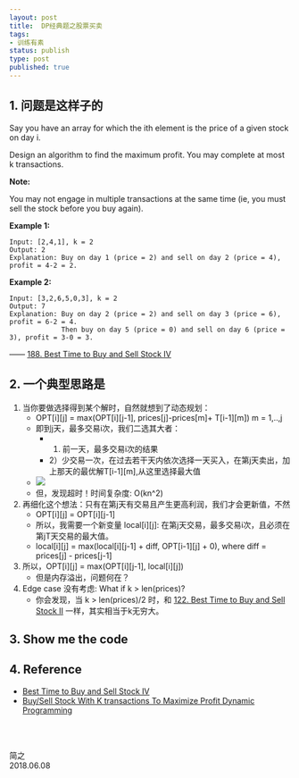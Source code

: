 ```yaml
--- 
layout: post
title:  DP经典题之股票买卖
tags: 
- 训练有素
status: publish
type: post
published: true
---
```


## 1. 问题是这样子的

Say you have an array for which the ith element is the price of a given stock on day i.

Design an algorithm to find the maximum profit. You may complete at most k transactions.

**Note:**

You may not engage in multiple transactions at the same time (ie, you must sell the stock before you buy again).

**Example 1:**

	Input: [2,4,1], k = 2
	Output: 2
	Explanation: Buy on day 1 (price = 2) and sell on day 2 (price = 4), profit = 4-2 = 2.

**Example 2:**

	Input: [3,2,6,5,0,3], k = 2
	Output: 7
	Explanation: Buy on day 2 (price = 2) and sell on day 3 (price = 6), profit = 6-2 = 4.
	             Then buy on day 5 (price = 0) and sell on day 6 (price = 3), profit = 3-0 = 3.

—— [188. Best Time to Buy and Sell Stock IV](https://leetcode.com/problems/best-time-to-buy-and-sell-stock-iv/description/)


## 2. 一个典型思路是

1. 当你要做选择得到某个解时，自然就想到了动态规划：
	- OPT[i][j] = max(OPT[i][j-1], prices[j]-prices[m]+ T[i-1][m]) m = 1,..,j
	- 即到j天，最多交易i次，我们二选其大者：
		- 1) 前一天，最多交易i次的结果 
		- 2）少交易一次，在过去若干天内依次选择一天买入，在第j天卖出，加上那天的最优解T[i-1][m],从这里选择最大值	
	- ![](https://i.imgur.com/vGtqklC.png)
	- 但，发现超时！时间复杂度: O(kn^2)
2. 再细化这个想法：只有在第j天有交易且产生更高利润，我们才会更新值，不然 
	- OPT[i][j] = OPT[i][j-1]
	- 所以，我需要一个新变量 local[i][j]: 在第j天交易，最多交易i次，且必须在第jT天交易的最大值。
	- local[i][j] = max(local[i][j-1] + diff, OPT[i-1][j] + 0), where diff = prices[j] - prices[j-1]
3. 所以，OPT[i][j] = max(OPT[i][j-1], local[i][j])
	- 但是内存溢出，问题何在？
4. Edge case 没有考虑: What if k > len(prices)? 
	- 你会发现，当 k > len(prices)/2 时，和 [122. Best Time to Buy and Sell Stock II](https://leetcode.com/problems/best-time-to-buy-and-sell-stock-ii/description/) 一样，其实相当于k无穷大。

## 3. Show me the code

<script src="https://gist.github.com/WillWang-X/67de34facc2614c61743926b8b3360d6.js"></script>

## 4. Reference

- [Best Time to Buy and Sell Stock IV](https://aaronice.gitbooks.io/lintcode/content/high_frequency/best_time_to_buy_and_sell_stock_iv.html)
- [Buy/Sell Stock With K transactions To Maximize Profit Dynamic Programming](https://www.youtube.com/watch?v=oDhu5uGq_ic)


<br>
<br>

简之           
2018.06.08   
